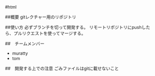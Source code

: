 #html

##概要
gitレクチャー用のリポジトリ

##使い方
必ずブランチを切って開発する。
リモートリポジトリにpushしたら、プルリクエストを使ってマージする。

##　チームメンバー
* muratty
* tom

##　開発する上での注意
ごみファイルはgitに載せないこと